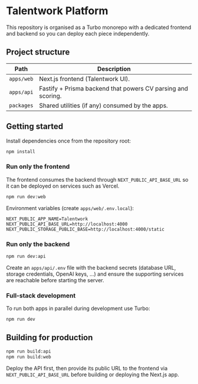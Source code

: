 # Talentwork Platform

This repository is organised as a Turbo monorepo with a dedicated frontend and backend so you can deploy each piece independently.

## Project structure

| Path | Description |
| --- | --- |
| `apps/web` | Next.js frontend (Talentwork UI). |
| `apps/api` | Fastify + Prisma backend that powers CV parsing and scoring. |
| `packages` | Shared utilities (if any) consumed by the apps. |

## Getting started

Install dependencies once from the repository root:

```bash
npm install
```

### Run only the frontend

The frontend consumes the backend through `NEXT_PUBLIC_API_BASE_URL` so it can be deployed on services such as Vercel.

```bash
npm run dev:web
```

Environment variables (create `apps/web/.env.local`):

```
NEXT_PUBLIC_APP_NAME=Talentwork
NEXT_PUBLIC_API_BASE_URL=http://localhost:4000
NEXT_PUBLIC_STORAGE_PUBLIC_BASE=http://localhost:4000/static
```

### Run only the backend

```bash
npm run dev:api
```

Create an `apps/api/.env` file with the backend secrets (database URL, storage credentials, OpenAI keys, …) and ensure the supporting services are reachable before starting the server.

### Full-stack development

To run both apps in parallel during development use Turbo:

```bash
npm run dev
```

## Building for production

```bash
npm run build:api
npm run build:web
```

Deploy the API first, then provide its public URL to the frontend via `NEXT_PUBLIC_API_BASE_URL` before building or deploying the Next.js app.
